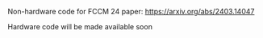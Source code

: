 Non-hardware code for FCCM 24 paper: https://arxiv.org/abs/2403.14047

Hardware code will be made available soon
